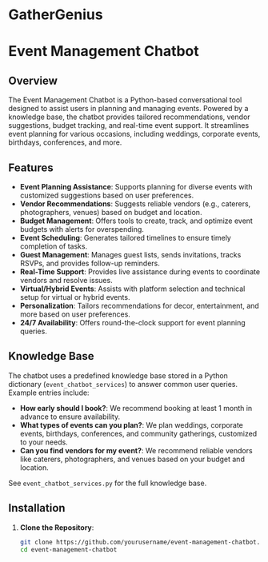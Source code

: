 # GatherGenius

# Event Management Chatbot

## Overview

The Event Management Chatbot is a Python-based conversational tool designed to assist users in planning and managing events. Powered by a knowledge base, the chatbot provides tailored recommendations, vendor suggestions, budget tracking, and real-time event support. It streamlines event planning for various occasions, including weddings, corporate events, birthdays, conferences, and more.

## Features

- **Event Planning Assistance**: Supports planning for diverse events with customized suggestions based on user preferences.
- **Vendor Recommendations**: Suggests reliable vendors (e.g., caterers, photographers, venues) based on budget and location.
- **Budget Management**: Offers tools to create, track, and optimize event budgets with alerts for overspending.
- **Event Scheduling**: Generates tailored timelines to ensure timely completion of tasks.
- **Guest Management**: Manages guest lists, sends invitations, tracks RSVPs, and provides follow-up reminders.
- **Real-Time Support**: Provides live assistance during events to coordinate vendors and resolve issues.
- **Virtual/Hybrid Events**: Assists with platform selection and technical setup for virtual or hybrid events.
- **Personalization**: Tailors recommendations for decor, entertainment, and more based on user preferences.
- **24/7 Availability**: Offers round-the-clock support for event planning queries.

## Knowledge Base

The chatbot uses a predefined knowledge base stored in a Python dictionary (`event_chatbot_services`) to answer common user queries. Example entries include:

- **How early should I book?**: We recommend booking at least 1 month in advance to ensure availability.
- **What types of events can you plan?**: We plan weddings, corporate events, birthdays, conferences, and community gatherings, customized to your needs.
- **Can you find vendors for my event?**: We recommend reliable vendors like caterers, photographers, and venues based on your budget and location.

See `event_chatbot_services.py` for the full knowledge base.

## Installation

1. **Clone the Repository**:
   ```bash
   git clone https://github.com/yourusername/event-management-chatbot.git
   cd event-management-chatbot
